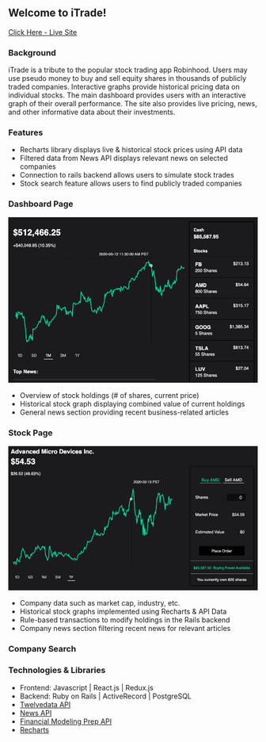 ## Welcome to iTrade!

[Click Here - Live Site](http://i-trade-app.herokuapp.com)

### Background

 iTrade is a tribute to the popular stock trading app Robinhood. Users may use pseudo money to buy and sell equity shares in thousands of publicly traded companies. Interactive graphs provide historical pricing data on individual stocks. The main dashboard provides users with an interactive graph of their overall performance. The site also provides live pricing, news, and other informative data about their investments.


### Features

* Recharts library displays live & historical stock prices using API data
* Filtered data from News API displays relevant news on selected companies
* Connection to rails backend allows users to simulate stock trades
* Stock search feature allows users to find publicly traded companies


### Dashboard Page

![dashboard](app/assets/images/dashboard.gif)

* Overview of stock holdings (# of shares, current price)
* Historical stock graph displaying combined value of current holdings 
* General news section providing recent business-related articles 



### Stock Page

![stock-page](app/assets/images/stockpage.gif)

* Company data such as market cap, industry, etc. 
* Historical stock graphs implemented using Recharts & API Data
* Rule-based transactions to modify holdings in the Rails backend
* Company news section filtering recent news for relevant articles 


### Company Search



### Technologies & Libraries

* Frontend: Javascript | React.js | Redux.js
* Backend: Ruby on Rails | ActiveRecord | PostgreSQL
* [Twelvedata API](http://twelvedata.com)
* [News API](http://newsapi.org)
* [Financial Modeling Prep API](https://financialmodelingprep.com)
* [Recharts](http://recharts.org)

